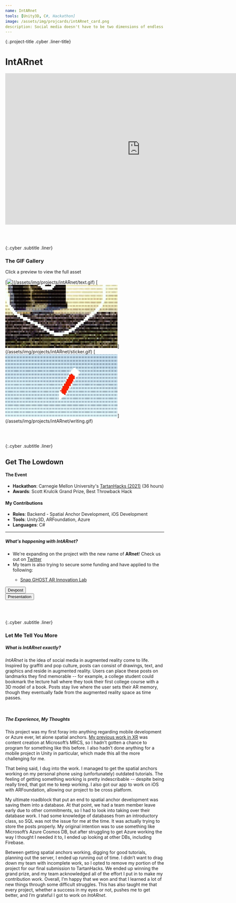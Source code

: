 ```yaml
---
name: IntARnet
tools: [Unity3D, C#, Hackathon]
image: /assets/img/projcards/intARnet_card.png
description: Social media doesn't have to be two dimensions of endless scrolling.
---
```


{:.project-title .cyber .liner-title}
# IntARnet

<div class="flex-container">
    <div class="flex-child vertical-center m-iframe-container">
        <iframe width="854" height="480" class="pixel-div-enclose" src="https://www.youtube.com/embed/2WW6OzM3Tsc" title="YouTube video player" frameborder="0" allow="accelerometer; autoplay; clipboard-write; encrypted-media; gyroscope; picture-in-picture" allowfullscreen></iframe>
    </div>
</div>

<br><br>

{:.cyber .subtitle .liner}
### The GIF Gallery
<div class="pixel-div">
<p class="instruct">
<span class="divider line razor">Click a preview to view the full asset</span>
</p>
<div class="pixel-div-gallery" markdown="1">
[<img src="/assets/img/projects/intARnet/crop/text_c.gif">](/assets/img/projects/intARnet/text.gif)
[<img src="/assets/img/projects/intARnet/crop/sticker_c.gif">](/assets/img/projects/intARnet/sticker.gif)
[<img src="/assets/img/projects/intARnet/crop/writing_c.gif">](/assets/img/projects/intARnet/writing.gif)
</div>
</div>

<br><br>

{:.cyber .subtitle .liner}
## Get The Lowdown
<div class="pixel-div">
    <h4 class="cyber info-subtitle">The Event</h4>
    <ul>
        <li><strong>Hackathon</strong>: Carnegie Mellon University's <a href="https://tartanhacks-2021.devpost.com/">TartanHacks (2021)</a> (36 hours)</li>
        <li><strong>Awards</strong>: Scott Krulcik Grand Prize, Best Throwback Hack</li>
    </ul>
    <h4 class="cyber info-subtitle">My Contributions</h4>
    <ul>
        <li><strong>Roles</strong>: Backend - Spatial Anchor Development, iOS Development</li>
        <li><strong>Tools</strong>: Unity3D, ARFoundation, Azure</li>
        <li><strong>Languages</strong>: C#</li>
    </ul>
    <hr class="inner-hr">
    <h5 class="cyber info-subtitle">What's happening with IntARnet?</h5>
    <ul>
        <li>We're expanding on the project with the new name of <strong>ARnet</strong>! Check us out on <a href="https://twitter.com/ARnetApp">Twitter</a></li>
        <li>My team is also trying to secure some funding and have applied to the following:</li>
            <ul>
                <li><a href="https://ar.snap.com/ghost">Snap GHOST AR Innovation Lab</a></li>
            </ul>
    </ul>
</div>

<div class="flex-container">
    <div class="flex-child vertical-center">
        <a class="no-underline" href="https://devpost.com/software/intarnet">
            <button class="btn m-btn">
            <span class="btn__content">Devpost</span>
            <span class="btn__glitch"></span>
            </button>
        </a>
    </div>
    <div class="flex-child vertical-center">
        <a class="no-underline" href="https://www.figma.com/proto/K9vbHC7FOHrSxGh8OKOMYS/intarnet?node-id=1%3A2&viewport=-3432%2C516%2C0.2884855270385742&scaling=contain">
            <button class="btn m-btn">
            <span class="btn__content">Presentation</span>
            <span class="btn__glitch"></span>
            </button>
        </a>
    </div>
</div>

<br><br>

{:.cyber .subtitle .liner}
### Let Me Tell You More
<div class="pixel-div pixel-div-exp">
    <h5 class="cyber info-subtitle">What is IntARnet exactly?</h5>
    <p>
        <em>IntARnet</em> is the idea of social media in augmented reality come to life. Inspired by graffiti and pop culture, posts can consist of drawings, text, and graphics and reside in augmented reality. Users can place these posts on landmarks they find memorable -- for example, a college student could bookmark the lecture hall where they took their first college course with a 3D model of a book. Posts stay live where the user sets their AR memory, though they eventually fade from the augmented reality space as time passes.
    </p>
    <br>
    <h5 class="cyber info-subtitle">The Experience, My Thoughts</h5>
    <p>
        This project was my first foray into anything regarding mobile development or Azure ever, let alone spatial anchors. <a href="https://vimeo.com/381227578">My previous work in XR</a> was content creation at Microsoft’s MRCS, so I hadn’t gotten a chance to program for something like this before. I also hadn’t done anything for a mobile project in Unity in particular, which made this all the more challenging for me.
    </p>
    <p>
        That being said, I dug into the work. I managed to get the spatial anchors working on my personal phone using (unfortunately) outdated tutorials. The feeling of getting something working is pretty indescribable -- despite being really tired, that got me to keep working. I also got our app to work on iOS with ARFoundation, allowing our project to be cross platform. 
    </p>
    <p>
        My ultimate roadblock that put an end to spatial anchor development was saving them into a database. At that point, we had a team member leave early due to other commitments, so I had to look into taking over their database work. I had some knowledge of databases from an introductory class, so SQL was not the issue for me at the time. It was actually trying to store the posts properly. My original intention was to use something like Microsoft’s Azure Cosmos DB, but after struggling to get Azure working the way I thought I needed it to, I ended up looking at other DBs, including Firebase.
    </p>
    <p>
        Between getting spatial anchors working, digging for good tutorials, planning out the server, I ended up running out of time. I didn’t want to drag down my team with incomplete work, so I opted to remove my portion of the project for our final submission to TartanHacks. We ended up winning the grand prize, and my team acknowledged all of the effort I put in to make my contribution work. Overall, I’m happy that we won and that I learned a lot of new things through some difficult struggles. This has also taught me that every project, whether a success in my eyes or not, pushes me to get better, and I’m grateful I got to work on <em>IntARnet</em>.
    </p> 
</div>

<br>
